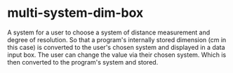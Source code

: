 # multi-system-dim-box
A system for a user to choose a system of distance measurement and degree of resolution. So that a program's internally stored dimension (cm in this case) is converted to the user's chosen system and displayed in a data input box. The user can change the value via their chosen system. Which is then converted to the program's system and stored.
